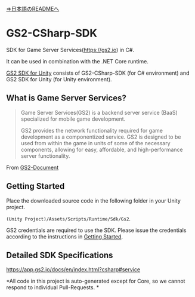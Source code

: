 [⇒日本語のREADMEへ](README.md)

# GS2-CSharp-SDK

SDK for Game Server Services(https://gs2.io) in C#.

It can be used in combination with the .NET Core runtime.

[GS2 SDK for Unity](https://github.com/gs2io/gs2-sdk-for-unity) consists of GS2-CSharp-SDK (for C# environment) and GS2 SDK for Unity (for Unity environment).

## What is Game Server Services?

> Game Server Services(GS2) is a backend server service (BaaS) specialized for mobile game development.
>
> GS2 provides the network functionality required for game development as a componentized service. GS2 is designed to be used from within the game in units of some of the necessary components, allowing for easy, affordable, and high-performance server functionality.

From [GS2-Document](https://app.gs2.io/docs/en/index.html)

## Getting Started

Place the downloaded source code in the following folder in your Unity project.

`(Unity Project)/Assets/Scripts/Runtime/Sdk/Gs2`.

GS2 credentials are required to use the SDK.
Please issue the credentials according to the instructions in [Getting Started](https://app.gs2.io/docs/en/index.html#get-start).

## Detailed SDK Specifications

https://app.gs2.io/docs/en/index.html?csharp#service

*All code in this project is auto-generated except for Core, so we cannot respond to individual Pull-Requests. *
